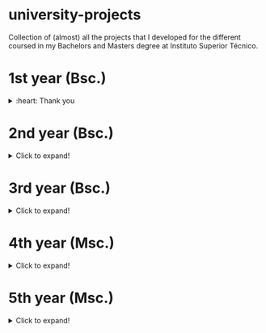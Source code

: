 # university-projects
Collection of (almost) all the projects that I developed for the different coursed in my Bachelors and Masters degree at Instituto Superior Técnico.

# 1st year (Bsc.)
<details>
<summary>:heart: Thank you</summary>

![](badges/FP.svg)         |  ![](badges/IAC.svg)      | ![](badges/LP.svg)
:-------------------------:|:-------------------------:|:-------------------------:
![](badges/SIRS.svg)       |  ![](badges/SIRS.svg)     | ![](badges/SIRS.svg)  

</details>  

# 2nd year (Bsc.)
<details>
  <summary>Click to expand!</summary>

</details>

# 3rd year (Bsc.)
<details>
  <summary>Click to expand!</summary>

</details>

# 4th year (Msc.)
<details>
  <summary>Click to expand!</summary>

</details>

# 5th year (Msc.)
<details>
  <summary>Click to expand!</summary>

</details>

